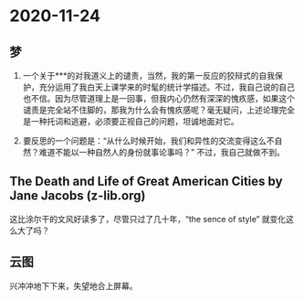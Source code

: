 # 2020-11-24

## 梦

1. 一个关于***的对我道义上的谴责，当然，我的第一反应的狡辩式的自我保护，充分运用了我白天上课学来的时髦的统计学描述。不过，我自己说的自己也不信。因为尽管道理上是一回事，但我内心仍然有深深的愧疚感，如果这个谴责是完全站不住脚的，那我为什么会有愧疚感呢？毫无疑问，上述论理完全是一种托词和逃避，必须要正视自己的问题，坦诚地面对它。

2. 要反思的一个问题是：“从什么时候开始，我们和异性的交流变得这么不自然？难道不能以一种自然人的身份就事论事吗？” 不过，我自己就做不到。

   

## The Death and Life of Great American Cities by Jane Jacobs (z-lib.org)

这比涂尔干的文风好读多了，尽管只过了几十年，“the sence of style” 就变化这么大了吗？

## 云图

兴冲冲地下下来，失望地合上屏幕。

